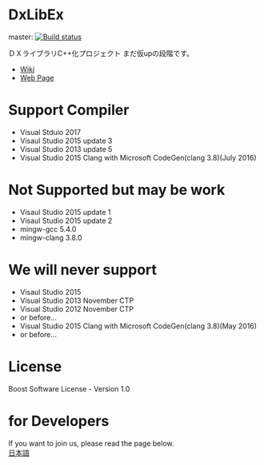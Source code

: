 ﻿# DxLibEx

master: [![Build status](https://ci.appveyor.com/api/projects/status/23dnx6tjije58a14/branch/master?svg=true)](https://ci.appveyor.com/project/yumetodo/dxlibex/branch/master)

ＤＸライブラリC++化プロジェクト
まだ仮upの段階です。

- [Wiki](https://github.com/Nagarei/DxLibEx/wiki)
- [Web Page](http://nagarei.github.io/DxLibEx/index.html)

# Support Compiler
- Visual Stduio 2017
- Visaul Studio 2015 update 3
- Visual Studio 2013 update 5
- Visual Studio 2015 Clang with Microsoft CodeGen(clang 3.8)(July 2016)

# Not Supported but may be work
- Visaul Studio 2015 update 1
- Visaul Studio 2015 update 2
- mingw-gcc 5.4.0
- mingw-clang 3.8.0

# We will never support
- Visaul Studio 2015
- Visual Studio 2013 November CTP
- Visual Studio 2012 November CTP
- or before...
- Visual Studio 2015 Clang with Microsoft CodeGen(clang 3.8)(May 2016)
- or before...

# License
Boost Software License - Version 1.0

# for Developers

If you want to join us, please read the page below.  
[日本語](https://github.com/Nagarei/DxLibEx/wiki/for-Developer)
